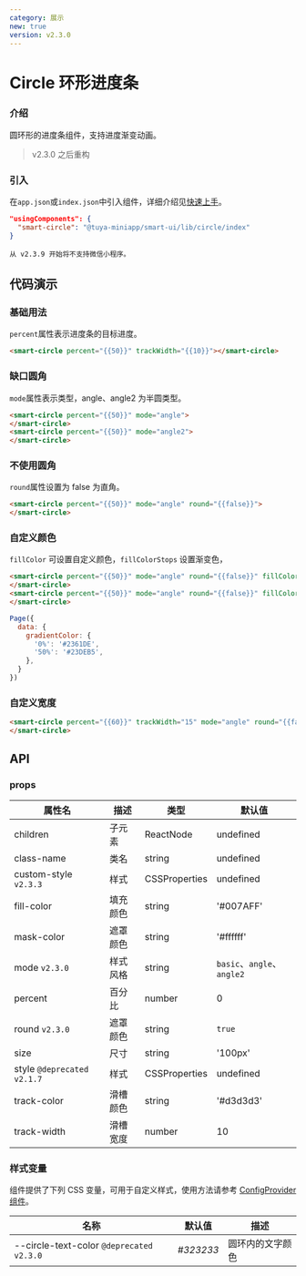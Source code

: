 ```yaml
---
category: 展示
new: true
version: v2.3.0
---
```


# Circle 环形进度条

### 介绍

圆环形的进度条组件，支持进度渐变动画。

> v2.3.0 之后重构

### 引入

在`app.json`或`index.json`中引入组件，详细介绍见[快速上手](/material/smartui?comId=help-getting-started&appType=miniapp)。

```json
"usingComponents": {
  "smart-circle": "@tuya-miniapp/smart-ui/lib/circle/index"
}
```

```warning:⚠️注意
从 v2.3.9 开始将不支持微信小程序。
```

## 代码演示

### 基础用法

`percent`属性表示进度条的目标进度。

```html
<smart-circle percent="{{50}}" trackWidth="{{10}}"></smart-circle>
```

### 缺口圆角

`mode`属性表示类型，angle、angle2 为半圆类型。

```html
<smart-circle percent="{{50}}" mode="angle">
</smart-circle>
<smart-circle percent="{{50}}" mode="angle2">
</smart-circle>
```

### 不使用圆角

`round`属性设置为 false 为直角。

```html
<smart-circle percent="{{50}}" mode="angle" round="{{false}}">
</smart-circle>
```

### 自定义颜色

`fillColor` 可设置自定义颜色，`fillColorStops` 设置渐变色，

```html
<smart-circle percent="{{50}}" mode="angle" round="{{false}}" fillColor="#DE23CB">
</smart-circle>
<smart-circle percent="{{50}}" mode="angle" round="{{false}}" fillColorStops="{{gradientColor}}">
</smart-circle>
```

```js
Page({
  data: {
    gradientColor: {
      '0%': '#2361DE',
      '50%': '#23DEB5',
    },
  }
})
```

### 自定义宽度

```html
<smart-circle percent="{{60}}" trackWidth="15" mode="angle" round="{{false}}">
</smart-circle>
```

## API

### props

| 属性名                     | 描述     | 类型          | 默认值                     |
| -------------------------- | -------- | ------------- | -------------------------- |
| children                   | 子元素   | ReactNode     | undefined                  |
| class-name                 | 类名     | string        | undefined                  |
| custom-style `v2.3.3`      | 样式     | CSSProperties | undefined                  |
| fill-color                 | 填充颜色 | string        | '#007AFF'                  |
| mask-color                 | 遮罩颜色 | string        | '#ffffff'                  |
| mode `v2.3.0`              | 样式风格 | string        | `basic`、`angle`、`angle2` |
| percent                    | 百分比   | number        | 0                          |
| round `v2.3.0`             | 遮罩颜色 | string        | `true`                     |
| size                       | 尺寸     | string        | '100px'                    |
| style `@deprecated v2.1.7` | 样式     | CSSProperties | undefined                  |
| track-color                | 滑槽颜色 | string        | '#d3d3d3'                  |
| track-width                | 滑槽宽度 | number        | 10                         |

### 样式变量

组件提供了下列 CSS 变量，可用于自定义样式，使用方法请参考 [ConfigProvider 组件](/material/smartui?comId=config-provider&appType=miniapp)。

| 名称                                     | 默认值    | 描述             |
| ---------------------------------------- | --------- | ---------------- |
| --circle-text-color `@deprecated v2.3.0` | _#323233_ | 圆环内的文字颜色 |
